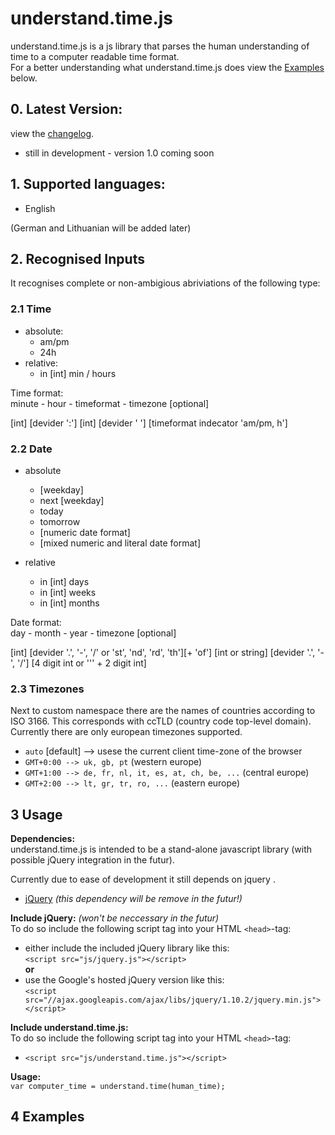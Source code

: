 understand.time.js
====================

understand.time.js is a js library that parses the human understanding of time to a computer readable time format.  
For a better understanding what understand.time.js does view the [Examples](#3-examples) below.

## 0. Latest Version:
 view the [changelog](https://github.com/vilnius-leopold/understand.time.js/blob/master/CHANGELOG.md).  
 * still in development - version 1.0 coming soon

## 1. Supported languages: 
* English

(German and Lithuanian will be added later)

## 2. Recognised Inputs

It recognises complete or non-ambigious abriviations of the following type:

### 2.1 Time
* absolute:
	- am/pm
	- 24h
* relative:
	- in [int] min / hours

Time format:  
minute - hour - timeformat - timezone [optional]

[int] [devider ':'] [int] [devider ' '] [timeformat indecator 'am/pm, h']


### 2.2 Date
* absolute
	- [weekday]
	- next [weekday]
	- today
	- tomorrow
	- [numeric date format]
	- [mixed numeric and literal date format]

* relative
	- in [int] days
	- in [int] weeks
	- in [int] months

Date format:  
day - month - year - timezone [optional]  

[int] [devider '.', '-', '/' or 'st', 'nd', 'rd', 'th'][+ 'of'] [int or string] [devider '.', '-', '/'] [4 digit int or ''' + 2 digit int]

### 2.3 Timezones
Next to custom namespace there are the names of countries according to ISO 3166. This corresponds with ccTLD (country code top-level domain).    
Currently there are only european timezones supported.  

* `auto` [default] --> usese the current client time-zone of the browser
* `GMT+0:00 --> uk, gb, pt` (western europe)
* `GMT+1:00 --> de, fr, nl, it, es, at, ch, be, ...` (central europe)
* `GMT+2:00 --> lt, gr, tr, ro, ...` (eastern europe)

## 3 Usage

**Dependencies:**  
understand.time.js is intended to be a stand-alone javascript library (with possible jQuery integration in the futur).  

Currently due to ease of development it still depends on jquery .    

* [jQuery](http://jquery.com/) *(this dependency will be remove in the futur!)*
  

**Include jQuery:** *(won't be neccessary in the futur)*  
To do so include the following script tag into your HTML `<head>`-tag:  
* either include the included jQuery library like this:  
`<script src="js/jquery.js"></script>`  
**or**  
* use the Google's hosted jQuery version like this:  
`<script src="//ajax.googleapis.com/ajax/libs/jquery/1.10.2/jquery.min.js"></script>`
  

**Include understand.time.js:**  
To do so include the following script tag into your HTML `<head>`-tag:  
* `<script src="js/understand.time.js"></script>`

**Usage:**  
`var computer_time = understand.time(human_time);`

## 4 Examples